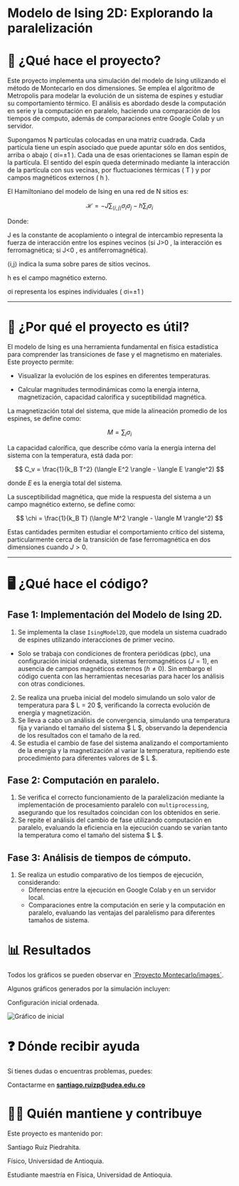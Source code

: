 # Modelo de Ising 2D: Explorando la paralelización

# 📌 ¿Qué hace el proyecto?

Este proyecto implementa una simulación del modelo de Ising utilizando el método de Montecarlo en dos dimensiones. Se emplea el algoritmo de Metropolis para modelar la evolución de un sistema de espines y estudiar su comportamiento térmico. El análisis es abordado desde la computación en serie y la computación en paralelo, haciendo una comparación de los tiempos de computo, además de comparaciones entre Google Colab y un servidor.

Supongamos  N  partículas colocadas en una matriz cuadrada. Cada partícula tiene un espín asociado que puede apuntar sólo en dos sentidos, arriba o abajo ( σi=±1 ). Cada una de esas orientaciones se llaman espín de la partícula. El sentido del espín queda determinado mediante la interacción de la partícula con sus vecinas, por fluctuaciones térmicas ( T ) y por campos magnéticos externos ( h ).

El Hamiltoniano del modelo de Ising en una red de  N  sitios es:

$$\mathcal{H} = -J \sum_{\langle i,j \rangle} \sigma_i \sigma_j - h \sum_{i} \sigma_i$$

Donde:

J  es la constante de acoplamiento o integral de intercambio representa la fuerza de interacción entre los espines vecinos (si  J>0 , la interacción es ferromagnética; si  J<0 , es antiferromagnética).

⟨i,j⟩  indica la suma sobre pares de sitios vecinos.

h  es el campo magnético externo.

σi  representa los espines individuales ( σi=±1 )

---

# 🎯 ¿Por qué el proyecto es útil?

El modelo de Ising es una herramienta fundamental en física estadística para comprender las transiciones de fase y el magnetismo en materiales. Este proyecto permite:

* Visualizar la evolución de los espines en diferentes temperaturas.

* Calcular magnitudes termodinámicas como la energía interna, magnetización, capacidad calorífica y suceptibilidad magnética.

La magnetización total del sistema, que mide la alineación promedio de los espines, se define como:

$$M = \sum_i \sigma_i$$

La capacidad calorífica, que describe cómo varía la energía interna del sistema con la temperatura, está dada por:

$$ C_v =  \frac{1}{k_B T^2} (\langle E^2 \rangle - \langle E \rangle^2) $$
  
donde $E$ es la energía total del sistema.

La susceptibilidad magnética, que mide la respuesta del sistema a un campo magnético externo, se define como:

$$ \chi =  \frac{1}{k_B T} (\langle M^2 \rangle - \langle M \rangle^2) $$

Estas cantidades permiten estudiar el comportamiento crítico del sistema, particularmente cerca de la transición de fase ferromagnética en dos dimensiones cuando $J>0$.

---

# 🖥️ ¿Qué hace el código?

## Fase 1: Implementación del Modelo de Ising 2D.

1. Se implementa la clase `IsingModel2D`, que modela un sistema cuadrado de espines utilizando interacciones de primer vecino.
  - Solo se trabaja con condiciones de frontera periódicas (pbc), una configuración inicial ordenada, sistemas ferromagnéticos ($J = 1$), en ausencia de campos magnéticos externos ($h \ne 0$). Sin embargo el código cuenta con las herramientas necesarias para hacer los análisis con otras condiciones.
2. Se realiza una prueba inicial del modelo simulando un solo valor de temperatura para $ L = 20 $, verificando la correcta evolución de energía y magnetización.
3. Se lleva a cabo un análisis de convergencia, simulando una temperatura fija y variando el tamaño del sistema $ L $, observando la dependencia de los resultados con el tamaño de la red.
4. Se estudia el cambio de fase del sistema analizando el comportamiento de la energía y la magnetización al variar la temperatura, repitiendo este procedimiento para diferentes valores de $ L $.

## Fase 2: Computación en paralelo.

1. Se verifica el correcto funcionamiento de la paralelización mediante la implementación de procesamiento paralelo con `multiprocessing`, asegurando que los resultados coincidan con los obtenidos en serie.
2. Se repite el análisis del cambio de fase utilizando computación en paralelo, evaluando la eficiencia en la ejecución cuando se varían tanto la temperatura como el tamaño del sistema $ L $.

## Fase 3: Análisis de tiempos de cómputo.

1. Se realiza un estudio comparativo de los tiempos de ejecución, considerando:
   - Diferencias entre la ejecución en Google Colab y en un servidor local.
   - Comparaciones entre la computación en serie y la computación en paralelo, evaluando las ventajas del paralelismo para diferentes tamaños de sistema.
  
# 📊 Resultados

Todos los gráficos se pueden observar en [´Proyecto Montecarlo/images´](https://github.com/santiagoruizp/Computacion-Avanzada/tree/main/Proyecto%20Paralelizaci%C3%B3n/Imagenes). 

Algunos gráficos generados por la simulación incluyen:

Configuración inicial ordenada.

![Gráfico de inicial](imagenes/inicial_configuration_l_=_20_test.png)

# ❓ Dónde recibir ayuda

Si tienes dudas o encuentras problemas, puedes:

Contactarme en **santiago.ruizp@udea.edu.co**

# 👩‍💻 Quién mantiene y contribuye

Este proyecto es mantenido por:

 Santiago Ruiz Piedrahita.
 
 Físico, Universidad de Antioquia.
 
 Estudiante maestría en Física, Universidad de Antioquia.



